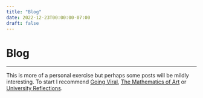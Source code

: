```yaml
---
title: "Blog"
date: 2022-12-23T00:00:00-07:00
draft: false
---
```


# Blog

---

This is more of a personal exercise but perhaps some posts will be mildly interesting.
To start I recommend [Going Viral](/blog/2022/going-viral/), [The Mathematics of Art](/blog/2022/the-mathematics-of-art/) or [University Reflections](/blog/2022/university-reflections/).

